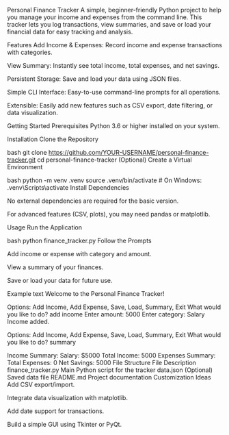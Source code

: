 Personal Finance Tracker
A simple, beginner-friendly Python project to help you manage your income and expenses from the command line. This tracker lets you log transactions, view summaries, and save or load your financial data for easy tracking and analysis.

Features
Add Income & Expenses: Record income and expense transactions with categories.

View Summary: Instantly see total income, total expenses, and net savings.

Persistent Storage: Save and load your data using JSON files.

Simple CLI Interface: Easy-to-use command-line prompts for all operations.

Extensible: Easily add new features such as CSV export, date filtering, or data visualization.

Getting Started
Prerequisites
Python 3.6 or higher installed on your system.

Installation
Clone the Repository

bash
git clone https://github.com/YOUR-USERNAME/personal-finance-tracker.git
cd personal-finance-tracker
(Optional) Create a Virtual Environment

bash
python -m venv .venv
source .venv/bin/activate  # On Windows: .venv\Scripts\activate
Install Dependencies

No external dependencies are required for the basic version.

For advanced features (CSV, plots), you may need pandas or matplotlib.

Usage
Run the Application

bash
python finance_tracker.py
Follow the Prompts

Add income or expense with category and amount.

View a summary of your finances.

Save or load your data for future use.

Example
text
Welcome to the Personal Finance Tracker!

Options: Add Income, Add Expense, Save, Load, Summary, Exit
What would you like to do? add income
Enter amount: 5000
Enter category: Salary
Income added.

Options: Add Income, Add Expense, Save, Load, Summary, Exit
What would you like to do? summary

Income Summary:
  Salary: $5000
Total Income: 5000
Expenses Summary:
Total Expenses: 0
Net Savings: 5000
File Structure
File	Description
finance_tracker.py	Main Python script for the tracker
data.json	(Optional) Saved data file
README.md	Project documentation
Customization Ideas
Add CSV export/import.

Integrate data visualization with matplotlib.

Add date support for transactions.

Build a simple GUI using Tkinter or PyQt.